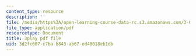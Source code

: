 ```yaml
---
content_type: resource
description: ''
file: /media/https%3A/open-learning-course-data-rc.s3.amazonaws.com/3-054-cellular-solids-structure-properties-and-applications-spring-2015/3d2fc607c7bab843ab67ed40018eb1db_cQpCPzetm3E.pdf
file_type: application/pdf
resourcetype: Document
title: 3play pdf file
uid: 3d2fc607-c7ba-b843-ab67-ed40018eb1db
---
```

